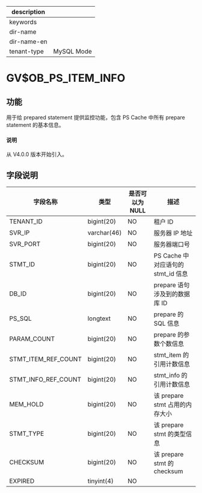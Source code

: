 |description||
|---|---|
|keywords||
|dir-name||
|dir-name-en||
|tenant-type|MySQL Mode|

# GV$OB_PS_ITEM_INFO

## 功能

用于给 prepared statement 提供监控功能，包含 PS Cache 中所有 prepare statement 的基本信息。

<main id="notice" type='explain'>
  <h4>说明</h4>
  <p>从 V4.0.0 版本开始引入。</p>
</main>

## 字段说明

|      **字段名称**       |     类型      | **是否可以为 NULL** |             描述             |
|---------------------|-------------|----------------|----------------------------|
| TENANT_ID           | bigint(20)  | NO             | 租户 ID                      |
| SVR_IP              | varchar(46) | NO             | 服务器 IP 地址                  |
| SVR_PORT            | bigint(20)  | NO             | 服务器端口号                     |
| STMT_ID             | bigint(20)  | NO             | PS Cache 中对应语句的 stmt_id 信息 |
| DB_ID               | bigint(20)  | NO             | prepare 语句涉及到的数据库 ID       |
| PS_SQL              | longtext    | NO             | prepare 的 SQL 信息           |
| PARAM_COUNT         | bigint(20)  | NO             | prepare 的参数个数信息            |
| STMT_ITEM_REF_COUNT | bigint(20)  | NO             | stmt_item 的引用计数信息          |
| STMT_INFO_REF_COUNT | bigint(20)  | NO             | stmt_info 的引用计数信息          |
| MEM_HOLD            | bigint(20)  | NO             | 该 prepare stmt 占用的内存大小     |
| STMT_TYPE           | bigint(20)  | NO             | 该 prepare stmt 的类型信息       |
| CHECKSUM            | bigint(20)  | NO             | 该 prepare stmt 的 checksum  |
| EXPIRED             | tinyint(4)  | NO             |                            |
